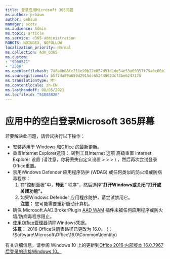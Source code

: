 ```yaml
---
title: 登录应用Microsoft 365问题
ms.author: pebaum
author: pebaum
manager: scotv
ms.audience: Admin
ms.topic: article
ms.service: o365-administration
ROBOTS: NOINDEX, NOFOLLOW
localization_priority: Normal
ms.collection: Adm_O365
ms.custom:
- "9000571"
- "2556"
ms.openlocfilehash: 7a8a0b68fc211e99b22e857d51d1de54e53a69357f75a0c60b1e83078cd5b27f
ms.sourcegitcommit: b5f7da89a650d2915dc652449623c78be6247175
ms.translationtype: MT
ms.contentlocale: zh-CN
ms.lasthandoff: 08/05/2021
ms.locfileid: "54088026"
---
```

# <a name="blank-sign-in-screen-in-microsoft-365-apps"></a>应用中的空白登录Microsoft 365屏幕

若要解决此问题，请尝试执行以下操作：
- 安装适用于 Windows 和[Office](https://support.microsoft.com/help/4027667/windows-10-update) [的最新更新](https://support.office.com/article/update-office-and-your-computer-with-microsoft-update-2ab296f3-7f03-43a2-8e50-46de917611c5)。
- 重置Internet Explorer选项： 转到工具Internet 选项 高级重置 Internet Explorer 设置 (请注意，你将丢失自定义设置  >    >    >  ) ，然后再次尝试登录Office重置。
- 禁用Windows Defender 应用程序防护 (WDAG) 或任何类似的防火墙或防病毒程序：
    1. 在"控制面板"中，**转到"** 程序"，然后选择"**打开Windows或关闭"打开或关闭功能"。**
    2. 如果Windows Defender 应用程序防护，请尝试禁用它。<br/>
    **注意：** 您可能需要重新启动计算机。
- 确保 Microsoft.AAD.BrokerPlugin [AAD WAM](https://docs.microsoft.com/office365/troubleshoot/administration/connection-issue-when-sign-in-office-2016#symptom-1) 插件未被任何应用程序或防火墙/防病毒程序阻止。
- [使用Office管理器](https://docs.microsoft.com/office/troubleshoot/error-messages/another-account-already-signed-in#step-3-clear-cached-credentials-on-the-computer)清除Windows凭据。<br/>
    **注意：** 2016 Office注册表路径已更改为 16.0。  (：\Software\Microsoft\Office\16.0\Common\Identity\)

有关详细信息，请参阅 Windows 10 上的更新到[Office 2016 内部版本 16.0.7967 后登录的连接Windows 10。](https://docs.microsoft.com/office365/troubleshoot/administration/connection-issue-when-sign-in-office-2016)